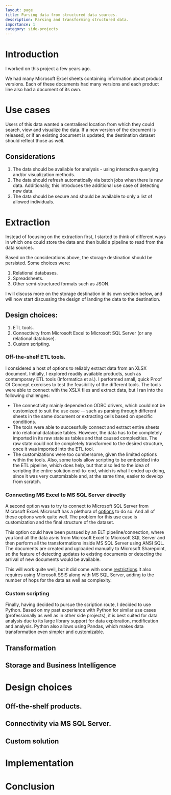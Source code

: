 ```yaml
---
layout: page
title: Parsing data from structured data sources.
description: Parsing and transforming structured data.
importance: 1
category: side-projects
---
```


# Introduction
I worked on this project a few years ago.

We had many Microsoft Excel sheets containing information about product versions. Each of these documents had many versions and each product line also had a document of its own.

# Use cases
Users of this data wanted a centralised location from which they could search, view and visualize the data. If a new version of the document is released, or if an existing document is updated, the destination dataset should reflect those as well.

## Considerations
1. The data should be available for analysis - using interactive querying and/or visualization methods.
2. The data should refresh automatically via batch jobs when there is new data. Additionally, this introduces the additional use case of detecting new data. 
3. The data should be secure and should be available to only a list of allowed individuals.

# Extraction
Instead of focusing on the extraction first, I started to think of different ways in which one could store the data and then build a pipeline to read from the data sources.

Based on the considerations above, the storage destination should be persisted. Some choices were:
1. Relational databases. 
2. Spreadsheets.
3. Other semi-structured formats such as JSON. 

I will discuss more on the storage destination in its own section below, and will now start discussing the design of landing the data to the destination.

## Design choices:
1. ETL tools.
2. Connectivity from Microsoft Excel to Microsoft SQL Server (or any relational database).
3. Custom scripting. 

### Off-the-shelf ETL tools.
I considered a host of options to reliably extract data from an XLSX document. Initially, I explored readily available products, such as contemporary ETL tools (Informatica et al.). I performed small, quick Proof Of Concept exercises to test the feasibility of the different tools. The tools were able to connect with the XSLX files and extract data, but I ran into the following challenges:
- The connectivity mainly depended on ODBC drivers, which could not be customized to suit the use case -- such as parsing through different sheets in the same document or extracting cells based on specific conditions. 
- The tools were able to successfully connect and extract entire sheets into relational database tables. However, the data has to be completely imported in its raw state as tables and that caused complexities. The raw state could not be completely transformed to the desired structure, once it was imported into the ETL tool. 
- The customizations were too cumbersome, given the limited options within the tools. Also, some tools allow scripting to be embedded into the ETL pipeline, which does help, but that also led to the idea of scripting the entire solution end-to-end, which is what I ended up doing, since it was very customizable and, at the same time, easier to develop from scratch.

### Connecting MS Excel to MS SQL Server directly
A second option was to try to connect to Microsoft SQL Server from Microsoft Excel. Microsoft has a plethora of [options](https://learn.microsoft.com/en-us/sql/relational-databases/import-export/import-data-from-excel-to-sql?view=sql-server-ver16) to do so. And all of these options work quite well. The problem for this use case is customization and the final structure of the dataset. 

This option could have been pursued by an ELT pipeline/connection, where you land all the data as-is from Microsoft Excel to Microsoft SQL Server and then perform all the transformations inside MS SQL Server using ANSI SQL. The documents are created and uploaded manually to Microsoft Sharepoint, so the feature of detecting updates to existing documents or detecting the arrival of new documents would be available. 

This will work quite well, but it did come with some [restrictions](https://learn.microsoft.com/en-us/sql/integration-services/load-data-to-from-excel-with-ssis?view=sql-server-ver16#issues-importing).It also requires using Microsoft SSIS along with MS SQL Server, adding to the number of hops for the data as well as complexity.

### Custom scripting
Finally, having decided to pursue the scription route, I decided to use Python. Based on my past experience with Python for similar use cases (professionally as well as in other side projects),  it is best suited for data analysis due to its large library support for data exploration, modification and analysis. Python also allows using Pandas, which makes data transformation even simpler and customizable. 

## Transformation


## Storage and Business Intelligence



# Design choices
## Off-the-shelf products.
## Connectivity via MS SQL Server.
## Custom solution

# Implementation


# Conclusion
